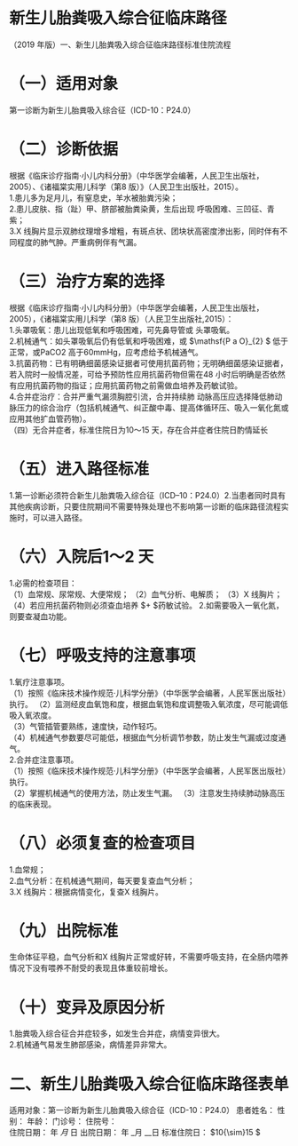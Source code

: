# 新生儿胎粪吸入综合征临床路径  
（2019 年版）一、新生儿胎粪吸入综合征临床路径标准住院流程  
# （一）适用对象  
第一诊断为新生儿胎粪吸入综合征（ICD-10：P24.0）  
#     （二）诊断依据  
根据《临床诊疗指南·小儿内科分册》（中华医学会编著，人民卫生出版社，2005）、《诸福棠实用儿科学（第8 版）》（人民卫生出版社，2015）。  
1.患儿多为足月儿，有窒息史，羊水被胎粪污染；  
2.患儿皮肤、指（趾）甲、脐部被胎粪染黄，生后出现 呼吸困难、三凹征、青紫；  
3.X 线胸片显示双肺纹理增多增粗，有斑点状、团块状高密度渗出影，同时伴有不同程度的肺气肿。严重病例伴有气漏。  
# （三）治疗方案的选择  
根据《临床诊疗指南·小儿内科分册》（中华医学会编著，人民卫生出版社，2005），《诸福棠实用儿科学（第8 版）（人民卫生出版社,2015）：  
1.头罩吸氧：患儿出现低氧和呼吸困难，可先鼻导管或 头罩吸氧。  
2.机械通气：如头罩吸氧后仍有低氧和呼吸困难，或 $\mathsf{P a O}_{2} $ 低于正常，或PaCO2 高于60mmHg，应考虑给予机械通气。  
3.抗菌药物：已有明确细菌感染证据者可使用抗菌药物；无明确细菌感染证据者，若入院时一般情况差，可给予预防性应用抗菌药物但需在48 小时后明确是否依然有应用抗菌药物的指证；应用抗菌药物之前需做血培养及药敏试验。  
4.合并症治疗：合并严重气漏须胸腔引流，合并持续肺 动脉高压应选择降低肺动脉压力的综合治疗（包括机械通气、纠正酸中毒、提高体循环压、吸入一氧化氮或应用其他扩血管药物）。  
（四）无合并症者，标准住院日为10～15 天，存在合并症者住院日酌情延长  
# （五）进入路径标准  
1.第一诊断必须符合新生儿胎粪吸入综合征（ICD–10：P24.0）2.当患者同时具有其他疾病诊断，只要住院期间不需要特殊处理也不影响第一诊断的临床路径流程实施时，可以进入路径。  
# （六）入院后1～2 天  
1.必需的检查项目：  
（1）血常规、尿常规、大便常规； （2）血气分析、电解质； （3）X 线胸片； （4）若应用抗菌药物则必须查血培养 $+ $药敏试验。 2.如需要吸入一氧化氮，则要查凝血功能。  
# （七）呼吸支持的注意事项  
1.氧疗注意事项。  
（1）按照《临床技术操作规范·儿科学分册》（中华医学会编著，人民军医出版社）执行。 （2）监测经皮血氧饱和度，根据血氧饱和度调整吸入氧浓度，尽可能调低吸入氧浓度。  
（3）气管插管要熟练，速度快，动作轻巧。  
（4）机械通气参数要尽可能低，根据血气分析调节参数，防止发生气漏或过度通气。  
2.合并症注意事项。  
（1）按照《临床技术操作规范·儿科学分册》（中华医学会编著，人民军医出版社）执行。  
（2）掌握机械通气的使用方法，防止发生气漏。     （3）注意发生持续肺动脉高压的临床表现。  
# （八）必须复查的检查项目  
1.血常规；  
2.血气分析：在机械通气期间，每天要复查血气分析；  
3.X 线胸片：根据病情变化，复查X 线胸片。  
# （九）出院标准  
生命体征平稳，血气分析和X 线胸片正常或好转，不需要呼吸支持，在全肠内喂养情况下没有喂养不耐受的表现且体重较前增长。  
# （十）变异及原因分析  
1.胎粪吸入综合征合并症较多，如发生合并症，病情变异很大。  
2.机械通气易发生肺部感染，病情差异非常大。  
# 二、新生儿胎粪吸入综合征临床路径表单  
适用对象：第一诊断为新生儿胎粪吸入综合征（ICD-10：P24.0） 患者姓名：    性别：    年龄：    门诊号：    住院号：  
住院日期：    年   _月_   日 出院日期：    年   _月  __日 标准住院日： $10{\sim}15 $  
